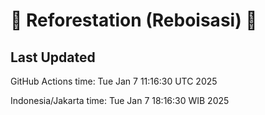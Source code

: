 
# 🌳 Reforestation (Reboisasi) 🌲

## Last Updated

GitHub Actions time: Tue Jan  7 11:16:30 UTC 2025

Indonesia/Jakarta time: Tue Jan  7 18:16:30 WIB 2025
